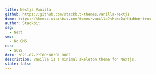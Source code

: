 ```yaml
---
title: Nextjs Vanilla
github: https://github.com/stackbit-themes/vanilla-nextjs
demo: https://themes.stackbit.com/demos/vanilla?themeBarHidden=true
author: Stackbit
ssg:
  - Next
cms:
  - No CMS
css:
  - SCSS
date: 2021-07-22T00:00:00.000Z
description: Vanilla is a minimal skeleton theme for Nextjs.
stale: false
---
```

